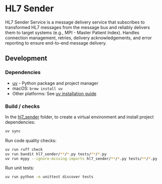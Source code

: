 # HL7 Sender

HL7 Sender Service is a message delivery service that subscribes to transformed HL7 messages from the message bus and reliably delivers them to target systems (e.g., MPI - Master Patient Index). Handles connection management, retries, delivery acknowledgements, and error reporting to ensure end-to-end message delivery.

## Development

### Dependencies

- [uv](https://docs.astral.sh/uv/) - Python package and project manager
- macOS: `brew install uv`
- Other platforms: See [uv installation guide](https://docs.astral.sh/uv/getting-started/installation/)

### Build / checks

In the [hl7_sender](.) folder, to create a virtual environment and install project dependencies:

```bash
uv sync
```

Run code quality checks:

```bash
uv run ruff check
uv run bandit hl7_sender/**/*.py tests/**/*.py
uv run mypy --ignore-missing-imports hl7_sender/**/*.py tests/**/*.py
```

Run unit tests:

```bash
uv run python -m unittest discover tests
```
